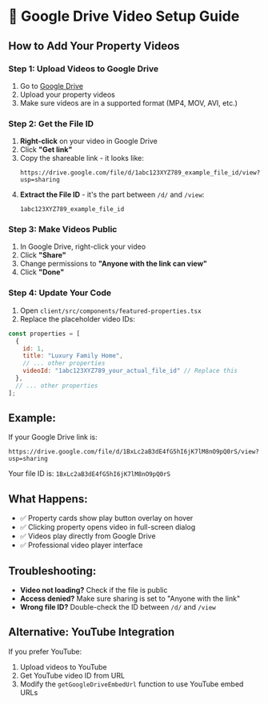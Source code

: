 # 🎥 Google Drive Video Setup Guide

## How to Add Your Property Videos

### Step 1: Upload Videos to Google Drive
1. Go to [Google Drive](https://drive.google.com)
2. Upload your property videos
3. Make sure videos are in a supported format (MP4, MOV, AVI, etc.)

### Step 2: Get the File ID
1. **Right-click** on your video in Google Drive
2. Click **"Get link"**
3. Copy the shareable link - it looks like:
   ```
   https://drive.google.com/file/d/1abc123XYZ789_example_file_id/view?usp=sharing
   ```
4. **Extract the File ID** - it's the part between `/d/` and `/view`:
   ```
   1abc123XYZ789_example_file_id
   ```

### Step 3: Make Videos Public
1. In Google Drive, right-click your video
2. Click **"Share"**
3. Change permissions to **"Anyone with the link can view"**
4. Click **"Done"**

### Step 4: Update Your Code
1. Open `client/src/components/featured-properties.tsx`
2. Replace the placeholder video IDs:

```javascript
const properties = [
  {
    id: 1,
    title: "Luxury Family Home",
    // ... other properties
    videoId: "1abc123XYZ789_your_actual_file_id" // Replace this
  },
  // ... other properties
];
```

## Example:
If your Google Drive link is:
```
https://drive.google.com/file/d/1BxLc2aB3dE4fG5hI6jK7lM8nO9pQ0rS/view?usp=sharing
```

Your file ID is: `1BxLc2aB3dE4fG5hI6jK7lM8nO9pQ0rS`

## What Happens:
- ✅ Property cards show play button overlay on hover
- ✅ Clicking property opens video in full-screen dialog
- ✅ Videos play directly from Google Drive
- ✅ Professional video player interface

## Troubleshooting:
- **Video not loading?** Check if the file is public
- **Access denied?** Make sure sharing is set to "Anyone with the link"
- **Wrong file ID?** Double-check the ID between `/d/` and `/view`

## Alternative: YouTube Integration
If you prefer YouTube:
1. Upload videos to YouTube
2. Get YouTube video ID from URL
3. Modify the `getGoogleDriveEmbedUrl` function to use YouTube embed URLs